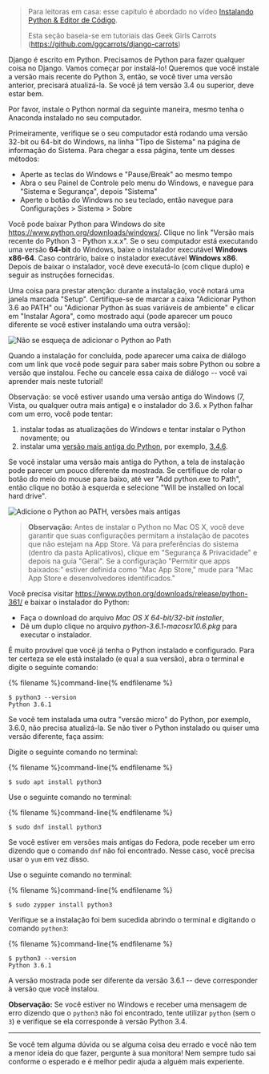 > Para leitoras em casa: esse capítulo é abordado no vídeo [Instalando Python & Editor de Código](https://www.youtube.com/watch?v=pVTaqzKZCdA).
> 
> Esta seção baseia-se em tutoriais das Geek Girls Carrots (https://github.com/ggcarrots/django-carrots)

Django é escrito em Python. Precisamos de Python para fazer qualquer coisa no Django. Vamos começar por instalá-lo! Queremos que você instale a versão mais recente do Python 3, então, se você tiver uma versão anterior, precisará atualizá-la. Se você já tem versão 3.4 ou superior, deve estar bem.

Por favor, instale o Python normal da seguinte maneira, mesmo tenha o Anaconda instalado no seu computador.

<!--sec data-title="Install Python: Windows" data-id="python_windows" data-collapse=true ces-->

Primeiramente, verifique se o seu computador está rodando uma versão 32-bit ou 64-bit do Windows, na linha "Tipo de Sistema" na página de informação do Sistema. Para chegar a essa página, tente um desses métodos:

* Aperte as teclas do Windows e "Pause/Break" ao mesmo tempo
* Abra o seu Painel de Controle pelo menu do Windows, e navegue para "Sistema e Segurança", depois "Sistema"
* Aperte o botão do Windows no seu teclado, então navegue para Configurações > Sistema > Sobre

Você pode baixar Python para Windows do site https://www.python.org/downloads/windows/. Clique no link "Versão mais recente do Python 3 - Python x.x.x". Se o seu computador está executando uma versão **64-bit** do Windows, baixe o instalador executável **Windows x86-64**. Caso contrário, baixe o instalador executável **Windows x86**. Depois de baixar o instalador, você deve executá-lo (com clique duplo) e seguir as instruções fornecidas.

Uma coisa para prestar atenção: durante a instalação, você notará uma janela marcada "Setup". Certifique-se de marcar a caixa "Adicionar Python 3.6 ao PATH" ou "Adicionar Python às suas variáveis de ambiente" e clicar em "Instalar Agora", como mostrado aqui (pode aparecer um pouco diferente se você estiver instalando uma outra versão):

![Não se esqueça de adicionar o Python ao Path](../python_installation/images/python-installation-options.png)

Quando a instalação for concluída, pode aparecer uma caixa de diálogo com um link que você pode seguir para saber mais sobre Python ou sobre a versão que instalou. Feche ou cancele essa caixa de diálogo -- você vai aprender mais neste tutorial!

Observação: se você estiver usando uma versão antiga do Windows (7, Vista, ou qualquer outra mais antiga) e o instalador do 3.6. x Python falhar com um erro, você pode tentar:

1. instalar todas as atualizações do Windows e tentar instalar o Python novamente; ou
2. instalar uma [versão mais antiga do Python](https://www.python.org/downloads/windows/), por exemplo, [3.4.6](https://www.python.org/downloads/release/python-346/).

Se você instalar uma versão mais antiga do Python, a tela de instalação pode parecer um pouco diferente da mostrada. Se certifique de rolar o botão do meio do mouse para baixo, até ver "Add python.exe to Path", então clique no botão à esquerda e selecione "Will be installed on local hard drive".

![Adicione o Python ao PATH, versões mais antigas](../python_installation/images/add_python_to_windows_path.png)

<!--endsec-->

<!--sec data-title="Install Python: OS X" data-id="python_OSX"
data-collapse=true ces-->

> **Observação:** Antes de instalar o Python no Mac OS X, você deve garantir que suas configurações permitam a instalação de pacotes que não estejam na App Store. Vá para preferências do sistema (dentro da pasta Aplicativos), clique em "Segurança & Privacidade" e depois na guia "Geral". Se a configuração "Permitir que apps baixados:" estiver definida como "Mac App Store," mude para "Mac App Store e desenvolvedores identificados."

Você precisa visitar https://www.python.org/downloads/release/python-361/ e baixar o instalador do Python:

* Faça o download do arquivo *Mac OS X 64-bit/32-bit installer*,
* Dê um duplo clique no arquivo *python-3.6.1-macosx10.6.pkg* para executar o instalador.

<!--endsec-->

<!--sec data-title="Install Python: Linux" data-id="python_linux"
data-collapse=true ces-->

É muito provável que você já tenha o Python instalado e configurado. Para ter certeza se ele está instalado (e qual a sua versão), abra o terminal e digite o seguinte comando:

{% filename %}command-line{% endfilename %}

    $ python3 --version
    Python 3.6.1
    

Se você tem instalada uma outra "versão micro" do Python, por exemplo, 3.6.0, não precisa atualizá-la. Se não tiver o Python instalado ou quiser uma versão diferente, faça assim:

<!--endsec-->

<!--sec data-title="Install Python: Debian or Ubuntu" data-id="python_debian" data-collapse=true ces-->

Digite o seguinte comando no terminal:

{% filename %}command-line{% endfilename %}

    $ sudo apt install python3
    

<!--endsec-->

<!--sec data-title="Install Python: Fedora" data-id="python_fedora"
data-collapse=true ces-->

Use o seguinte comando no terminal:

{% filename %}command-line{% endfilename %}

    $ sudo dnf install python3
    

Se você estiver em versões mais antigas do Fedora, pode receber um erro dizendo que o comando `dnf` não foi encontrado. Nesse caso, você precisa usar o `yum` em vez disso.

<!--endsec-->

<!--sec data-title="Install Python: openSUSE" data-id="python_openSUSE"
data-collapse=true ces-->

Use o seguinte comando no terminal:

{% filename %}command-line{% endfilename %}

    $ sudo zypper install python3
    

<!--endsec-->

Verifique se a instalação foi bem sucedida abrindo o terminal e digitando o comando `python3`:

{% filename %}command-line{% endfilename %}

    $ python3 --version
    Python 3.6.1
    

A versão mostrada pode ser diferente da versão 3.6.1 -- deve corresponder à versão que você instalou.

**Observação:** Se você estiver no Windows e receber uma mensagem de erro dizendo que o `python3` não foi encontrado, tente utilizar `python` (sem o `3`) e verifique se ela corresponde à versão Python 3.4.

* * *

Se você tem alguma dúvida ou se alguma coisa deu errado e você não tem a menor ideia do que fazer, pergunte à sua monitora! Nem sempre tudo sai conforme o esperado e é melhor pedir ajuda a alguém mais experiente.